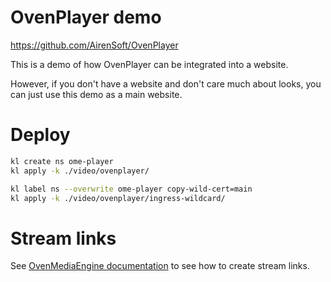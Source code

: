 
# OvenPlayer demo

https://github.com/AirenSoft/OvenPlayer

This is a demo of how OvenPlayer can be integrated into a website.

However, if you don't have a website and don't care much about looks,
you can just use this demo as a main website.

# Deploy

```bash
kl create ns ome-player
kl apply -k ./video/ovenplayer/

kl label ns --overwrite ome-player copy-wild-cert=main
kl apply -k ./video/ovenplayer/ingress-wildcard/
```

# Stream links

See [OvenMediaEngine documentation](../ome/) to see how to create stream links.
